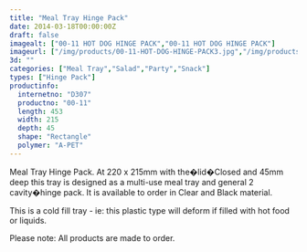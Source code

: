 ```yaml
---
title: "Meal Tray Hinge Pack"
date: 2014-03-18T00:00:00Z
draft: false
imagealt: ["00-11 HOT DOG HINGE PACK","00-11 HOT DOG HINGE PACK"]
imageurl: ["/img/products/00-11-HOT-DOG-HINGE-PACK3.jpg","/img/products/00-11-HOT-DOG-HINGE-PACK2.jpg"]
3d: ""
categories: ["Meal Tray","Salad","Party","Snack"]
types: ["Hinge Pack"]
productinfo:
  internetno: "D307"
  productno: "00-11"
  length: 453
  width: 215
  depth: 45
  shape: "Rectangle"
  polymer: "A-PET"
---
```

Meal Tray Hinge Pack. At 220 x 215mm with the�lid�Closed and 45mm deep this tray is designed as a multi-use meal tray and general 2 cavity�hinge pack. It is available to order in Clear and Black material.

This is a cold fill tray - ie: this plastic type will deform if filled with hot food or liquids.

Please note: All products are made to order.